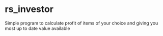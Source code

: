 # rs_investor
Simple program to calculate profit of items of your choice and giving you most up to date value available